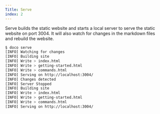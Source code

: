 ```yaml
---
Title: Serve
index: 2
---
```


Serve builds the static website and starts a local server to serve the static website on port 3004. It will also watch for changes in the markdown files and rebuild the website.

```sh
$ doco serve
[INFO] Watching for changes
[INFO] Building site
[INFO] Write > index.html
[INFO] Write > getting-started.html
[INFO] Write > commands.html
[INFO] Serving on http://localhost:3004/
[INFO] Changes detected
[INFO] Server Stopped
[INFO] Building site
[INFO] Write > index.html
[INFO] Write > getting-started.html
[INFO] Write > commands.html
[INFO] Serving on http://localhost:3004/

```